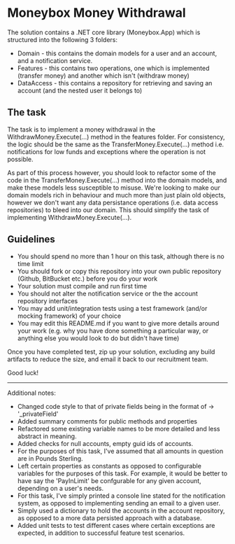 # Moneybox Money Withdrawal

The solution contains a .NET core library (Moneybox.App) which is structured into the following 3 folders:

* Domain - this contains the domain models for a user and an account, and a notification service.
* Features - this contains two operations, one which is implemented (transfer money) and another which isn't (withdraw money)
* DataAccess - this contains a repository for retrieving and saving an account (and the nested user it belongs to)

## The task

The task is to implement a money withdrawal in the WithdrawMoney.Execute(...) method in the features folder. For consistency, the logic should be the same as the TransferMoney.Execute(...) method i.e. notifications for low funds and exceptions where the operation is not possible. 

As part of this process however, you should look to refactor some of the code in the TransferMoney.Execute(...) method into the domain models, and make these models less susceptible to misuse. We're looking to make our domain models rich in behaviour and much more than just plain old objects, however we don't want any data persistance operations (i.e. data access repositories) to bleed into our domain. This should simplify the task of implementing WithdrawMoney.Execute(...).

## Guidelines

* You should spend no more than 1 hour on this task, although there is no time limit
* You should fork or copy this repository into your own public repository (Github, BitBucket etc.) before you do your work
* Your solution must compile and run first time
* You should not alter the notification service or the the account repository interfaces
* You may add unit/integration tests using a test framework (and/or mocking framework) of your choice
* You may edit this README.md if you want to give more details around your work (e.g. why you have done something a particular way, or anything else you would look to do but didn't have time)

Once you have completed test, zip up your solution, excluding any build artifacts to reduce the size, and email it back to our recruitment team.

Good luck!

_________________________________________________

Additional notes:

- Changed code style to that of private fields being in the format of -> '_privateField'
- Added summary comments for public methods and properties
- Refactored some existing variable names to be more detailed and less abstract in meaning.
- Added checks for null accounts, empty guid ids of accounts.
- For the purposes of this task, I've assumed that all amounts in question are in Pounds Sterling.
- Left certain properties as constants as opposed to configurable variables for the purposes of this task. For example, it would be better to have say the 'PayInLimit' be confgurable for any given account, depending on a user's needs.
- For this task, I've simply printed a console line stated for the notification system, as opposed to implementing sending an email to a given user.
- Simply used a dictionary to hold the accounts in the account repository, as opposed to a more data persisted approach with a database.
- Added unit tests to test different cases where certain exceptions are expected, in addition to successful feature test scenarios.